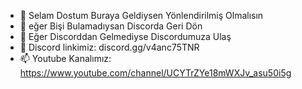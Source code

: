 - 👋 Selam Dostum Buraya Geldiysen Yönlendirilmiş Olmalısın
- 👀 eğer Bişi Bulamadıysan Discorda Geri Dön
- 🌱 Eğer Discorddan Gelmediyse Discordumuza Ulaş
- 💞️ Discord linkimiz: discord.gg/v4anc75TNR
- 📫 Youtube Kanalımız: https://www.youtube.com/channel/UCYTrZYe18mWXJv_asu50i5g
